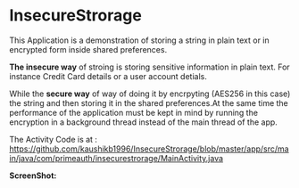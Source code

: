 # InsecureStrorage
This Application is a demonstration of storing a string in plain text or in encrypted form inside shared preferences. 

<b>The insecure way</b> of stroing is storing sensitive information in plain text. For instance Credit Card details or a user account detials.

While the <b>secure way</b> of way of doing it by encrpyting (AES256 in this case) the string and then storing it in the shared preferences.At the same time the performance of the application must be kept in mind by running the encryption in a background thread instead of the main thread of the app.

The Activity Code is at : https://github.com/kaushikb1996/InsecureStrorage/blob/master/app/src/main/java/com/primeauth/insecurestrorage/MainActivity.java

<B>ScreenShot:</B>
